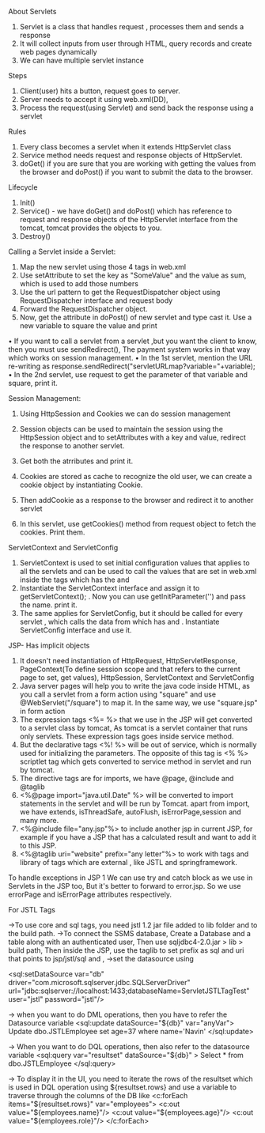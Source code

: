 About Servlets
1. Servlet is a class that handles request , processes them and sends a response 
2. It will collect inputs from user through HTML, query records and create web pages dynamically
3. We can have multiple servlet instance 

Steps
1. Client(user) hits a button, request goes to server.
2. Server needs to accept it using web.xml(DD),
3. Process the request(using Servlet) and send back the response using a servlet

Rules
1. Every class becomes a servlet when it extends HttpServlet class
2. Service method needs request and response objects of HttpServlet.
3. doGet() if you are sure that you are working with getting the values from the browser and doPost() if you want to submit the data to the browser.

Lifecycle
1. Init()
2. Service() - we have doGet() and doPost() which has reference to request and response objects of the HttpServlet interface from the tomcat, tomcat provides the objects to you.
3. Destroy()
  
Calling a Servlet inside a Servlet:

1. Map the new servlet using those 4 tags in web.xml
2. Use setAttribute to set the key as "SomeValue" and the value as sum, which is used to add those numbers
3. Use the url pattern to get the RequestDispatcher object using RequestDispatcher interface and request body
4. Forward the RequestDispatcher object.
5. Now, get the attribute in doPost() of new servlet and type cast it. Use a new variable to square the value and print

• If you want to call a servlet from a servlet ,but you want the client to know, then you must use sendRedirect(), The payment system works in that way which works on session management.
• In the 1st servlet, mention the URL re-writing as response.sendRedirect("servletURLmap?variable="+variable);
• In the 2nd servlet, use request to get the parameter of that variable and square, print it.

Session Management:
1. Using HttpSession and Cookies we can do session management
2. Session objects can be used to maintain the session using the HttpSession object and to setAttributes with a key and value, redirect the response to another servlet.
3. Get both the atrributes and print it.

4. Cookies are stored as cache to recognize the old user, we can create a cookie object by instantiating Cookie.
5. Then addCookie as a response to the browser and redirect it to another servlet
6. In this servlet, use getCookies() method from request object to fetch the cookies. Print them.

ServletContext and ServletConfig
1. ServletContext is used to set initial configuration values that applies to all the servlets and can be used to call the values that are set in web.xml inside the <context-param> tags which has the <param-name> and <param-value>
2. Instantiate the ServletContext interface and assign it to getServletContext(); . Now you can use getInitParameter('<param-name>') and pass the name. print it.
3. The same applies for ServletConfig, but it should be called for every servlet , which calls the data from <init-param> which has <param-name> and <param-value>. Instantiate ServletConfig interface and use it.

JSP- Has implicit objects
1. It doesn't need instantiation of HttpRequest, HttpServletResponse, PageContext(To define session scope and that refers to the current page to set, get values), HttpSession, ServletContext and ServletConfig
2. Java server pages will help you to write the java code inside HTML, as you call a servlet from a form action using "square" and use @WebServlet("/square") to map it. In the same way, we use "square.jsp" in form action
3. The expression tags <%= %> that we use in the JSP will get converted to a servlet class by tomcat, As tomcat is a servlet container that runs only servlets. These expression tags goes inside service method.
4. But the declarative tags <%! %> will be out of service, which is normally used for initializing the parameters. The opposite of this tag is <% %> scriptlet tag which gets converted to service method in servlet and run by tomcat.
5. The directive tags are for imports, we have @page, @include and @taglib
6. <%@page import="java.util.Date" %> will be converted to import statements in the servlet and will be run by Tomcat. apart from import, we have extends, isThreadSafe, autoFlush, isErrorPage,session and many more.
7. <%@include file="any.jsp"%> to include another jsp in current JSP, for example if you have a JSP that has a calculated result and want to add it to this JSP.
8. <%@taglib uri="website" prefix="any letter"%> to work with tags and library of tags which are external , like JSTL and springframework.
	
To handle exceptions in JSP
1 We can use try and catch block as we use in Servlets in the JSP too, But it's better to forward to error.jsp. So we use errorPage and isErrorPage attributes respectively.
	
For JSTL Tags

->To use core and sql tags, you need jstl 1.2 jar file added to lib folder and to the build path.
->To connect the SSMS database, Create a Database and a table along with an authenticated user, Then use sqljdbc4-2.0.jar > lib > build path, Then inside the JSP, use the taglib to set prefix as sql and uri that points to jsp/jstl/sql and , 
->set the datasource using 

<sql:setDataSource var="db" 
driver="com.microsoft.sqlserver.jdbc.SQLServerDriver"
url="jdbc:sqlserver://localhost:1433;databaseName=ServletJSTLTagTest" 
user="jstl" 
password="jstl"/>

-> when you want to do DML operations, then you have to refer the Datasource variable
<sql:update dataSource="${db}" var="anyVar">
Update dbo.JSTLEmployee set age=37 where name='Navin'
</sql:update>

-> When you want to do DQL operations, then also refer to the datasource variable
<sql:query var="resultset" dataSource="${db}" > 
Select * from dbo.JSTLEmployee
</sql:query>

-> To display it in the UI, you need to iterate the rows of the resultset which is used in DQL operation using ${resultset.rows}
and use a variable to traverse through the columns of the DB like 
<c:forEach items="${resultset.rows}" var="employees">
<c:out value="${employees.name}"/>
<c:out value="${employees.age}"/>
<c:out value="${employees.role}"/>
</c:forEach>
